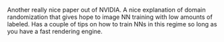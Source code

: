 Another really nice paper out of NVIDIA. A nice explanation of domain randomization that gives hope to image NN training with low amounts of labeled. Has a couple of tips on how to train NNs in this regime so long as you have a fast rendering engine.
